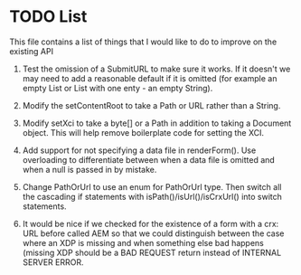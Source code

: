 # TODO List

This file contains a list of things that I would like to do to improve on the existing API

1. Test the omission of a SubmitURL to make sure it works.  If it doesn't we may need to add a reasonable default if it is omitted (for example an empty List or List with one enty - an empty String).

1. Modify the setContentRoot to take a Path or URL rather than a String.

1. Modify setXci to take a byte[] or a Path in addition to taking a Document object.  This will help remove boilerplate code for setting the XCI.

1. Add support for not specifying a data file in renderForm().  Use overloading to differentiate between when a data
file is omitted and when a null is passed in by mistake. 
   
1. Change PathOrUrl to use an enum for PathOrUrl type.  Then switch all the cascading if statements with isPath()/isUrl()/isCrxUrl() into switch statements.

1. It would be nice if we checked for the existence of a form with a crx: URL before called AEM so that we could
distinguish between the case where an XDP is missing and when something else bad happens (missing XDP should be a
BAD REQUEST return instead of INTERNAL SERVER ERROR.